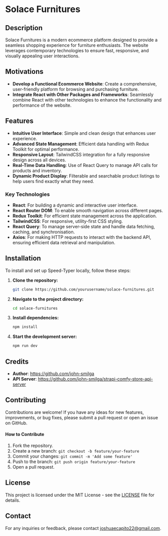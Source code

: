 # Solace Furnitures

## Description

Solace Furnitures is a modern ecommerce platform designed to provide a seamless shopping experience for furniture enthusiasts. The website leverages contemporary technologies to ensure fast, responsive, and visually appealing user interactions.

## Motivations

- **Develop a Functional Ecommerce Website**: Create a comprehensive, user-friendly platform for browsing and purchasing furniture.
- **Integrate React with Other Packages and Frameworks**: Seamlessly combine React with other technologies to enhance the functionality and performance of the website.

## Features

- **Intuitive User Interface**: Simple and clean design that enhances user experience.
- **Advanced State Management**: Efficient data handling with Redux Toolkit for optimal performance.
- **Responsive Layout**: TailwindCSS integration for a fully responsive design across all devices.
- **Real-Time Data Handling**: Use of React Query to manage API calls for products and inventory.
- **Dynamic Product Display**: Filterable and searchable product listings to help users find exactly what they need.

### Key Technologies

- **React**: For building a dynamic and interactive user interface.
- **React Router DOM**: To enable smooth navigation across different pages.
- **Redux Toolkit**: For efficient state management across the application.
- **TailwindCSS**: For responsive, utility-first CSS styling.
- **React Query**: To manage server-side state and handle data fetching, caching, and synchronisation.
- **Axios**: For making HTTP requests to interact with the backend API, ensuring efficient data retrieval and manipulation.

## Installation

To install and set up Speed-Typer locally, follow these steps:

1. **Clone the repository:**
   ```bash
   git clone https://github.com/yourusername/solace-furnitures.git
   ```
2. **Navigate to the project directory:**
   ```bash
   cd solace-furnitures
   ```
3. **Install dependencies:**
   ```bash
   npm install
   ```
4. **Start the development server:**
   ```bash
   npm run dev
   ```

## Credits

- **Author**: https://github.com/john-smilga
- **API Server**: https://github.com/john-smilga/strapi-comfy-store-api-server

## Contributing

Contributions are welcome! If you have any ideas for new features, improvements, or bug fixes, please submit a pull request or open an issue on GitHub.


#### How to Contribute

1. Fork the repository.
2. Create a new branch: `git checkout -b feature/your-feature`
3. Commit your changes: `git commit -m 'Add some feature'`
4. Push to the branch: `git push origin feature/your-feature`
5. Open a pull request.

## License

This project is licensed under the MIT License - see the [LICENSE](LICENSE) file for details.

## Contact

For any inquiries or feedback, please contact [joshuaecapito22@gmail.com](mailto:joshuaecapito22@gmail.com).
